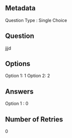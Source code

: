 ## Metadata
Question Type : Single Choice

## Question
jjjd

## Options
Option 1: 1
Option 2: 2

## Answers
Option 1 : 0

## Number of Retries
0

